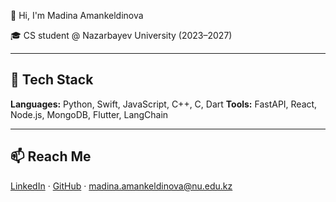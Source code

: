 </p> 👋 Hi, I'm Madina Amankeldinova

🎓 CS student @ Nazarbayev University (2023–2027)   

---

## 🔧 Tech Stack  
**Languages:** Python, Swift, JavaScript, C++, C, Dart
**Tools:** FastAPI, React, Node.js, MongoDB, Flutter, LangChain  


---

## 📫 Reach Me

[LinkedIn]([https://linkedin.com/in/madina-amankeldinova](https://www.linkedin.com/in/madina-amankeldinova-800772256/)) · [GitHub](https://github.com/AmankeldinovaMadina) · madina.amankeldinova@nu.edu.kz

<!--
**AmankeldinovaMadina/AmankeldinovaMadina** is a ✨ _special_ ✨ repository because its `README.md` (this file) appears on your GitHub profile.

Here are some ideas to get you started:

- 🔭 I’m currently working on ...
- 🌱 I’m currently learning ...
- 👯 I’m looking to collaborate on ...
- 🤔 I’m looking for help with ...
- 💬 Ask me about ...
- 📫 How to reach me: ...
- 😄 Pronouns: ...
- ⚡ Fun fact: ...
-->
